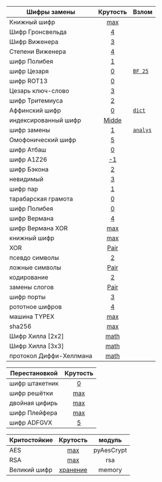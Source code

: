 |Шифры замены|Крутость| Взлом
| -----------| :-------:| ---|
|Книжный шифр| [max](book.py)|
|Шифр Гронсвельда| [4](gonsfeld.py)|
|Шифр Виженера| [3](vishener.py)|
|Степени Виженера| [4](vishenerPow.py)|
|шифр Полибея| [1](polibiy.py)|
|шифр Цезаря| [0](shifr_c.py)|[`BF 25`](hack/caesar.py)|
|шифр ROT13| [0](shifr_rot13.py)|
|Цезарь ключ-слово| [3](caesarWithKeyword.py)|
|шифр Тритемиуса| [2](trithemius.py)|
|Аффинский шифр| [0](affine.py)|[`dict`](hack/affine.py)|
|индексированный шифр| [Midde](index.py)|
|шифр замены| [1](replace.py)|[`analys`](hack/cryptoanalysis.py)|
|Омофонический шифр| [5](homophonic.py)|
|шифр Атбаш| [0](atbash.py)|
|шифр A1Z26| [-1](A1Z26.py)|
|шифр Бэкона| [2](bacon.py)|
|невидимый| [3](invisible.py)|
|шифр пар| [1](couples.py)|
|тарабарская грамота| [0](tarabar.py)|
|шифр Полибея| [0](tarabar.py)|
|шифр Вермана| [4](vermanCaesar.py)|
|шифр Вермана XOR| [max](vermanXOR.py)|
|книжный шифр| [max](book.py)|
|XOR| [Pair](xor.py)|
|псевдо символы| [2](pseudo.py)|
|ложные символы| [Pair](traps.py)|
|кодирование| [2](codind.py)|
|замены слогов| [Pair](syllable.py)|
|шифр порты| [3](ports.py)|
|рототное шифров| [4](rotors.py)|
|машина TYPEX| [max](typex.py)|
|sha256| [max](sha256.py)|
|Шифр Хилла [2x2]| [math](hill2x2.py)|
|Шифр Хилла [3x3]| [math](hill3x3.py)|
|протокол Диффи-Хеллмана| [math](diffie-hellman.py)|

|Перестановкой|Крутость|
| -----------| :-------:|
|шифр штакетник| [0](fence.py)|
|шифр решётки| [max](lattice.py)|
|двойная цифирь| [max](doubleCifire.py)|
|шифр Плейфера| [max](playfair.py)|
|шифр ADFGVX| [5](adfgvx.py)|

|Критостойкие|Крутость|модуль|
| --------    | :---:| :-------:|
|AES|[max](aes_module.py)|pyAesCrypt|
|RSA|[max](rsa_module.py)|rsa|
|Великий шифр|[хранение](GreatCipher/greatcipher.py)|memory|

